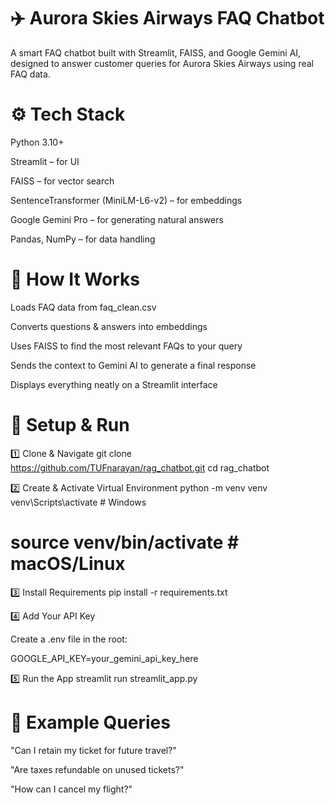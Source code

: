 # ✈️ Aurora Skies Airways FAQ Chatbot

A smart FAQ chatbot built with Streamlit, FAISS, and Google Gemini AI, designed to answer customer queries for Aurora Skies Airways using real FAQ data.

# ⚙️ Tech Stack

Python 3.10+

Streamlit – for UI

FAISS – for vector search

SentenceTransformer (MiniLM-L6-v2) – for embeddings

Google Gemini Pro – for generating natural answers

Pandas, NumPy – for data handling

# 🚀 How It Works

Loads FAQ data from faq_clean.csv

Converts questions & answers into embeddings

Uses FAISS to find the most relevant FAQs to your query

Sends the context to Gemini AI to generate a final response

Displays everything neatly on a Streamlit interface

# 🧰 Setup & Run
1️⃣ Clone & Navigate
git clone https://github.com/TUFnarayan/rag_chatbot.git
cd rag_chatbot

2️⃣ Create & Activate Virtual Environment
python -m venv venv
venv\Scripts\activate      # Windows
# source venv/bin/activate   # macOS/Linux

3️⃣ Install Requirements
pip install -r requirements.txt

4️⃣ Add Your API Key

Create a .env file in the root:

GOOGLE_API_KEY=your_gemini_api_key_here

5️⃣ Run the App
streamlit run streamlit_app.py

# 💬 Example Queries

"Can I retain my ticket for future travel?"

"Are taxes refundable on unused tickets?"

"How can I cancel my flight?"
